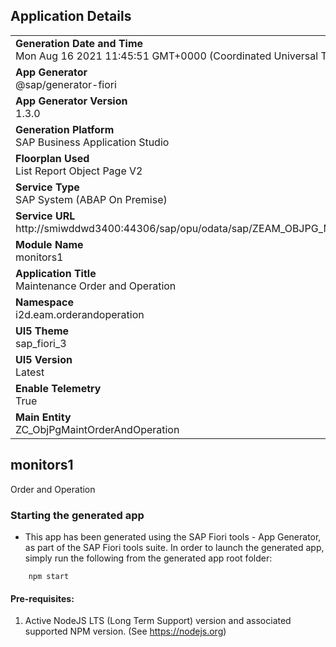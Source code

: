 ## Application Details
|               |
| ------------- |
|**Generation Date and Time**<br>Mon Aug 16 2021 11:45:51 GMT+0000 (Coordinated Universal Time)|
|**App Generator**<br>@sap/generator-fiori|
|**App Generator Version**<br>1.3.0|
|**Generation Platform**<br>SAP Business Application Studio|
|**Floorplan Used**<br>List Report Object Page V2|
|**Service Type**<br>SAP System (ABAP On Premise)|
|**Service URL**<br>http://smiwddwd3400:44306/sap/opu/odata/sap/ZEAM_OBJPG_MAINTORDANDOPER_SRV/
|**Module Name**<br>monitors1|
|**Application Title**<br>Maintenance Order and Operation|
|**Namespace**<br>i2d.eam.orderandoperation|
|**UI5 Theme**<br>sap_fiori_3|
|**UI5 Version**<br>Latest|
|**Enable Telemetry**<br>True|
|**Main Entity**<br>ZC_ObjPgMaintOrderAndOperation|

## monitors1

Order and Operation

### Starting the generated app

-   This app has been generated using the SAP Fiori tools - App Generator, as part of the SAP Fiori tools suite.  In order to launch the generated app, simply run the following from the generated app root folder:

```
    npm start
```

#### Pre-requisites:

1. Active NodeJS LTS (Long Term Support) version and associated supported NPM version.  (See https://nodejs.org)


